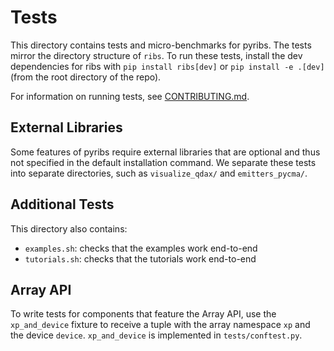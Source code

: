 # Tests

This directory contains tests and micro-benchmarks for pyribs. The tests mirror
the directory structure of `ribs`. To run these tests, install the dev
dependencies for ribs with `pip install ribs[dev]` or `pip install -e .[dev]`
(from the root directory of the repo).

For information on running tests, see [CONTRIBUTING.md](../CONTRIBUTING.md).

## External Libraries

Some features of pyribs require external libraries that are optional and thus
not specified in the default installation command. We separate these tests into
separate directories, such as `visualize_qdax/` and `emitters_pycma/`.

## Additional Tests

This directory also contains:

- `examples.sh`: checks that the examples work end-to-end
- `tutorials.sh`: checks that the tutorials work end-to-end

## Array API

To write tests for components that feature the Array API, use the
`xp_and_device` fixture to receive a tuple with the array namespace `xp` and the
device `device`. `xp_and_device` is implemented in `tests/conftest.py`.
